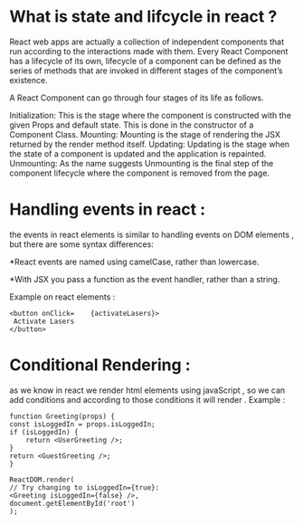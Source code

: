 # What is state and lifcycle in react ? 
 React web apps are actually a collection of independent components that run according to the interactions made with them. Every React Component has a lifecycle of its own, lifecycle of a component can be defined as the series of methods that are invoked in different stages of the component’s existence.

 A React Component can go through four stages of its life as follows. 
 

Initialization: This is the stage where the component is constructed with the given Props and default state. This is done in the constructor of a Component Class.
Mounting: Mounting is the stage of rendering the JSX returned by the render method itself.
Updating: Updating is the stage when the state of a component is updated and the application is repainted.
Unmounting: As the name suggests Unmounting is the final step of the component lifecycle where the component is removed from the page.



# Handling events in react :
the events in react elements is similar to handling events on DOM elements , but there are some syntax differences:

*React events are named using camelCase, rather than lowercase.

*With JSX you pass a function as the event handler, rather than a string.

Example on react elements :

	<button onClick=	{activateLasers}>
 	 Activate Lasers
	</button>

# Conditional Rendering :
as we know in react we render html elements using javaScript , so we can add conditions and according to those conditions it will render .
Example :

    function Greeting(props) {
    const isLoggedIn = props.isLoggedIn;
    if (isLoggedIn) {
        return <UserGreeting />;
    }
    return <GuestGreeting />;
    }

    ReactDOM.render(
    // Try changing to isLoggedIn={true}:
    <Greeting isLoggedIn={false} />,
    document.getElementById('root')
    );

